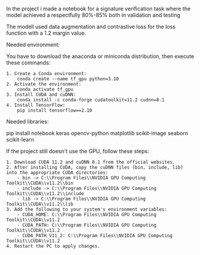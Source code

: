 In the project i made a notebook for a signature verification task where the model achieved a respectfully 80%-85% both in validation and testing

The modell used data augmentation and contrastive loss for the loss function with a 1.2 margin value.

Needed environment:

You have to download the anaconda or miniconda distribution, then execute these commands:

    1. Create a Conda environment:
        conda create --name tf_gpu python=3.10
    2. Activate the environment:
        conda activate tf_gpu
    3. Install CUDA and cuDNN:
        conda install -c conda-forge cudatoolkit=11.2 cudnn=8.1
    4. Install TensorFlow:
        pip install tensorflow==2.10

Needed libraries:

   pip install notebook keras opencv-python matplotlib scikit-image seaborn scikit-learn

If the project still doesn't use the GPU, follow these steps:

    1. Download CUDA 11.2 and cuDNN 8.1 from the official websites.
    2. After installing CUDA, copy the cuDNN files (bin, include, lib) into the appropriate CUDA directories:
        - bin -> C:\\Program Files\\NVIDIA GPU Computing Toolkit\\CUDA\\v11.2\\bin
        - include -> C:\\Program Files\\NVIDIA GPU Computing Toolkit\\CUDA\\v11.2\\include
        - lib -> C:\\Program Files\\NVIDIA GPU Computing Toolkit\\CUDA\\v11.2\\lib
    3. Add the following to your system's environment variables:
        - CUDA_HOME: C:\\Program Files\\NVIDIA GPU Computing Toolkit\\CUDA\\v11.2
        - CUDA_PATH: C:\\Program Files\\NVIDIA GPU Computing Toolkit\\CUDA\\v11.2
        - CUDA_PATH_V11_2: C:\\Program Files\\NVIDIA GPU Computing Toolkit\\CUDA\\v11.2
    4. Restart the PC to apply changes.

